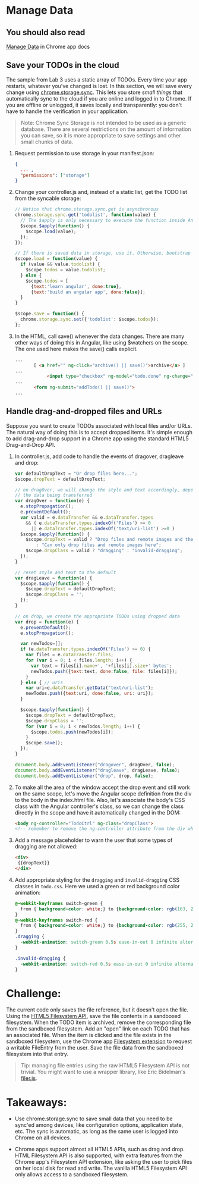 # Manage Data

## You should also read
[Manage Data](http://developer.chrome.com/apps/app_storage.html) in Chrome app docs

## Save your TODOs in the cloud

The sample from Lab 3 uses a static array of TODOs. Every time your app restarts, whatever you've changed is lost. In this section, we will save every change using [chrome.storage.sync](http://developer.chrome.com/trunk/apps/storage.html). This lets you store *small things* that automatically sync to the cloud if you are online and logged in to Chrome. If you are offline or unlogged, it saves locally and transparently: you don't have to handle the verification in your application.

> Note: Chrome Sync Storage is not intended to be used as a generic database. There are several restrictions on the amount of information you can save, so it is more appropriate to save settings and other small chunks of data. 

1. Request permission to use storage in your manifest.json:
    ``` json
    {
      ... ,
      "permissions": ["storage"]
    }
    ```

2. Change your controller.js and, instead of a static list, get the TODO list from the syncable storage:
    ``` Javascript
    // Notice that chrome.storage.sync.get is asynchronous
    chrome.storage.sync.get('todolist', function(value) {
      // The $apply is only necessary to execute the function inside Angular scope
      $scope.$apply(function() {
        $scope.load(value);
      });
    });

    // If there is saved data in storage, use it. Otherwise, bootstrap with sample todos
    $scope.load = function(value) {
      if (value && value.todolist) {
        $scope.todos = value.todolist;
      } else {
        $scope.todos = [
          {text:'learn angular', done:true},
          {text:'build an angular app', done:false}];
      }
    } 

    $scope.save = function() {
      chrome.storage.sync.set({'todolist': $scope.todos});
    };
    ```

3. In the HTML, call save() whenever the data changes. There are many other ways of doing this in Angular, like using $watchers on the scope. The one used here makes the save() calls explicit.
    ``` html
    ...
           [ <a href="" ng-click="archive() || save()">archive</a> ]
    ...
                <input type="checkbox" ng-model="todo.done" ng-change="save()">
    ...
           <form ng-submit="addTodo() || save()">
    ...
    ```

## Handle drag-and-dropped files and URLs

Suppose you want to create TODOs associated with local files and/or URLs. The natural way of doing this is to accept dropped items. It's simple enough to add drag-and-drop support in a Chrome app using the standard HTML5 Drag-and-Drop API.


1. In controller.js, add code to handle the events of dragover, dragleave and drop:
    ``` Javascript
    var defaultDropText = "Or drop files here...";
    $scope.dropText = defaultDropText;

    // on dragOver, we will change the style and text accordingly, depending on 
    // the data being transferred
    var dragOver = function(e) {
      e.stopPropagation();
      e.preventDefault();
      var valid = e.dataTransfer && e.dataTransfer.types 
        && ( e.dataTransfer.types.indexOf('Files') >= 0 
          || e.dataTransfer.types.indexOf('text/uri-list') >=0 )
      $scope.$apply(function() {
        $scope.dropText = valid ? "Drop files and remote images and they will become Todos"
            : "Can only drop files and remote images here";
        $scope.dropClass = valid ? "dragging" : "invalid-dragging";
      });
    }

    // reset style and text to the default
    var dragLeave = function(e) {
      $scope.$apply(function() {
        $scope.dropText = defaultDropText;
        $scope.dropClass = '';
      });
    }

    // on drop, we create the appropriate TODOs using dropped data
    var drop = function(e) {
      e.preventDefault();
      e.stopPropagation();

      var newTodos=[];
      if (e.dataTransfer.types.indexOf('Files') >= 0) {
        var files = e.dataTransfer.files;
        for (var i = 0; i < files.length; i++) {
          var text = files[i].name+', '+files[i].size+' bytes';
          newTodos.push({text:text, done:false, file: files[i]});
        }
      } else { // uris
        var uri=e.dataTransfer.getData("text/uri-list");
        newTodos.push({text:uri, done:false, uri: uri});
      }

      $scope.$apply(function() {
        $scope.dropText = defaultDropText;
        $scope.dropClass = '';
        for (var i = 0; i < newTodos.length; i++) {
          $scope.todos.push(newTodos[i]);
        }
        $scope.save();
      });
    }

    document.body.addEventListener("dragover", dragOver, false);
    document.body.addEventListener("dragleave", dragLeave, false);
    document.body.addEventListener("drop", drop, false);
    ```

2. To make all the area of the window accept the drop event and still work on the same scope, let's move the Angular scope definition from the div to the body in the index.html file. Also, let's associate the body's CSS class with the Angular controller's class, so we can change the class directly in the scope and have it automatically changed in the DOM:
    ``` html
    <body ng-controller="TodoCtrl" ng-class="dropClass">
    <!-- remember to remove the ng-controller attribute from the div where it was before -->
    ```

3. Add a message placeholder to warn the user that some types of dragging are not allowed:
    ``` html
    <div>
     {{dropText}}
    </div>
    ```

4. Add appropriate styling for the `dragging` and `invalid-dragging` CSS classes in `todo.css`. Here we used a green or red background color animation:
    ``` css
    @-webkit-keyframes switch-green {
      from { background-color: white;} to {background-color: rgb(163, 255, 163);}
    }
    @-webkit-keyframes switch-red {
      from { background-color: white;} to {background-color: rgb(255, 203, 203);}
    }
    .dragging {
      -webkit-animation: switch-green 0.5s ease-in-out 0 infinite alternate;
    }

    .invalid-dragging {
      -webkit-animation: switch-red 0.5s ease-in-out 0 infinite alternate;
    }
    ```


# Challenge:
The current code only saves the file reference, but it doesn't open the file. Using the [HTML5 Filesystem API](http://www.html5rocks.com/en/tutorials/file/filesystem/), save the file contents in a sandboxed filesystem. When the TODO item is archived, remove the corresponding file from the sandboxed filesystem. Add an "open" link on each TODO that has an associated file. When the item is clicked and the file exists in the sandboxed filesystem, use the Chrome app [Filesystem extension](http://developer.chrome.com/apps/fileSystem.html) to request a writable FileEntry from the user. Save the file data from the sandboxed filesystem into that entry.

> Tip: managing file entries using the raw HTML5 Filesystem API is not trivial. You might want to use a wrapper library, like Eric Bidelman's [filer.js](https://github.com/ebidel/filer.js).


# Takeaways: 

* Use chrome.storage.sync to save small data that you need to be sync'ed among devices, like configuration options, application state, etc. The sync is automatic, as long as the same user is logged into Chrome on all devices.

* Chrome apps support almost all HTML5 APIs, such as drag and drop. HTML Filesystem API is also supported, with extra features from the Chrome app's Filesystem API extension, like asking the user to pick files on her local disk for read and write. The vanilla HTML5 Filesystem API only allows access to a sandboxed filesystem.

